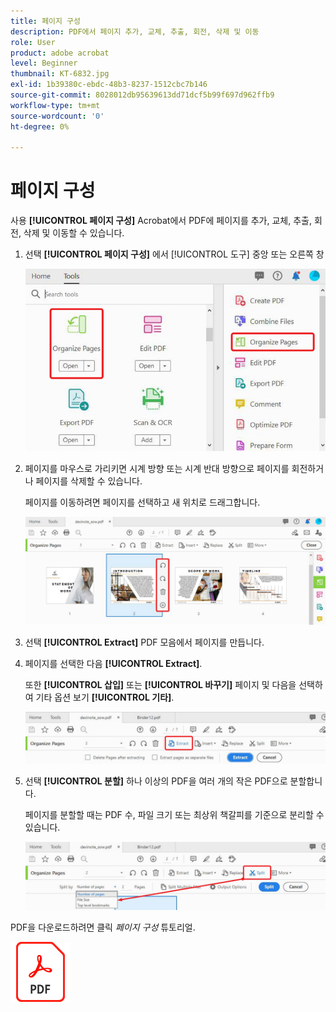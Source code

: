 ```yaml
---
title: 페이지 구성
description: PDF에서 페이지 추가, 교체, 추출, 회전, 삭제 및 이동
role: User
product: adobe acrobat
level: Beginner
thumbnail: KT-6832.jpg
exl-id: 1b39380c-ebdc-48b3-8237-1512cbc7b146
source-git-commit: 8028012db95639613dd71dcf5b99f697d962ffb9
workflow-type: tm+mt
source-wordcount: '0'
ht-degree: 0%

---
```


# 페이지 구성

사용 **[!UICONTROL 페이지 구성]** Acrobat에서 PDF에 페이지를 추가, 교체, 추출, 회전, 삭제 및 이동할 수 있습니다.

1. 선택 **[!UICONTROL 페이지 구성]** 에서 [!UICONTROL 도구] 중앙 또는 오른쪽 창

   ![1단계 구성](../assets/Organize_1.png)

1. 페이지를 마우스로 가리키면 시계 방향 또는 시계 반대 방향으로 페이지를 회전하거나 페이지를 삭제할 수 있습니다.

   페이지를 이동하려면 페이지를 선택하고 새 위치로 드래그합니다.

   ![2단계 구성](../assets/Organize_2.png)

1. 선택 **[!UICONTROL Extract]** PDF 모음에서 페이지를 만듭니다.

1. 페이지를 선택한 다음 **[!UICONTROL Extract]**.

   또한 **[!UICONTROL 삽입]** 또는 **[!UICONTROL 바꾸기]** 페이지 및 다음을 선택하여 기타 옵션 보기 **[!UICONTROL 기타]**.

   ![4단계 구성](../assets/Organize_3.png)

1. 선택 **[!UICONTROL 분할]** 하나 이상의 PDF을 여러 개의 작은 PDF으로 분할합니다.

   페이지를 분할할 때는 PDF 수, 파일 크기 또는 최상위 책갈피를 기준으로 분리할 수 있습니다.

   ![스캔 5단계](../assets/Organize_4.png)

PDF을 다운로드하려면 클릭 *페이지 구성* 튜토리얼.

[![다운로드 페이지 구성 자습서](../assets/acrobat_PDF_96.png)](../assets/AcrobatDCOrganize.pdf)
